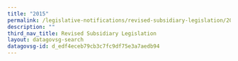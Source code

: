 ```yaml
---
title: "2015"
permalink: /legislative-notifications/revised-subsidiary-legislation/2015/
description: ""
third_nav_title: Revised Subsidiary Legislation
layout: datagovsg-search
datagovsg-id: d_edf4eceb79cb3c7fc9df75e3a7aedb94
---
```

